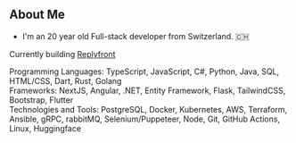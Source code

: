 ## About Me

- I'm an 20 year old Full-stack developer from Switzerland. 🇨🇭

Currently building [Replyfront](https://replyfront.com)


Programming Languages: TypeScript, JavaScript, C#, Python, Java, SQL, HTML/CSS, Dart, Rust, Golang\
Frameworks: NextJS, Angular, .NET, Entity Framework, Flask, TailwindCSS, Bootstrap, Flutter\
Technologies and Tools: PostgreSQL, Docker, Kubernetes, AWS, Terraform, Ansible, gRPC, rabbitMQ, Selenium/Puppeteer, Node, Git, GitHub Actions, Linux, Huggingface

